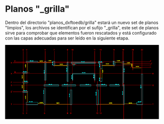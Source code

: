 # Planos "\_grilla"

Dentro del directorio "planos_dxftoedb/grilla" estará un nuevo set de planos "limpios", los archivos se identifican por el sufijo "\_grilla", este set de planos sirve para comprobar que elementos fueron rescatados y está configurado con las capas adecuadas para ser leído en la siguiente etapa.

![dxftoedb1](../images/dxftoedb/dxftoedb1_grilla.png)
